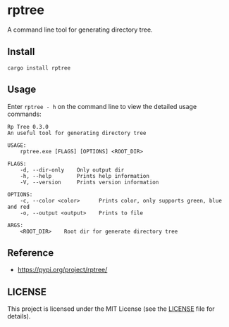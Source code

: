 # rptree
A command line tool for generating directory tree.

## Install
`cargo install rptree`

## Usage
Enter `rptree - h` on the command line to view the detailed usage commands:
```text
Rp Tree 0.3.0
An useful tool for generating directory tree

USAGE:
    rptree.exe [FLAGS] [OPTIONS] <ROOT_DIR>

FLAGS:
    -d, --dir-only    Only output dir
    -h, --help        Prints help information
    -V, --version     Prints version information

OPTIONS:
    -c, --color <color>      Prints color, only supports green, blue and red
    -o, --output <output>    Prints to file

ARGS:
    <ROOT_DIR>    Root dir for generate directory tree
```

## Reference
* https://pypi.org/project/rptree/

## LICENSE
This project is licensed under the MIT License (see the
[LICENSE](LICENSE) file for details).
